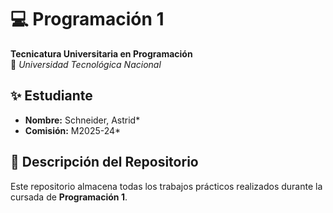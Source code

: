 # 💻 Programación 1  
**Tecnicatura Universitaria en Programación**  
📍 *Universidad Tecnológica Nacional*  

## ✨ Estudiante  
- **Nombre:** Schneider, Astrid*  
- **Comisión:** M2025-24*  

## 📂 Descripción del Repositorio  
Este repositorio almacena todas los trabajos prácticos realizados durante la cursada de **Programación 1**.  




